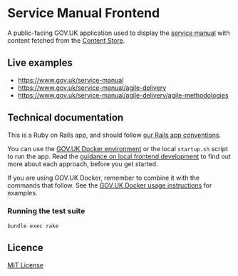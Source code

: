 # Service Manual Frontend

A public-facing GOV.UK application used to display the [service manual](https://www.gov.uk/service-manual) with content fetched from the [Content Store](https://github.com/alphagov/content-store).

## Live examples

- https://www.gov.uk/service-manual
- https://www.gov.uk/service-manual/agile-delivery
- https://www.gov.uk/service-manual/agile-delivery/agile-methodologies

## Technical documentation

This is a Ruby on Rails app, and should follow [our Rails app conventions](https://docs.publishing.service.gov.uk/manual/conventions-for-rails-applications.html).

You can use the [GOV.UK Docker environment](https://github.com/alphagov/govuk-docker) or the local `startup.sh` script to run the app. Read the [guidance on local frontend development](https://docs.publishing.service.gov.uk/manual/local-frontend-development.html) to find out more about each approach, before you get started.

If you are using GOV.UK Docker, remember to combine it with the commands that follow. See the [GOV.UK Docker usage instructions](https://github.com/alphagov/govuk-docker#usage) for examples.

### Running the test suite

```
bundle exec rake
```

## Licence

[MIT License](LICENCE)
